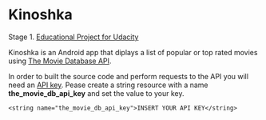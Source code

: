 # Kinoshka

Stage 1. [Educational Project for Udacity](https://www.udacity.com/course/associate-android-developer-fast-track--nd818)

Kinoshka is an Android app that diplays a list of popular or top rated movies using [The Movie Database API](https://www.themoviedb.org/documentation/api).

In order to built the source code and perform requests to the API you will need an [API key](https://www.themoviedb.org/settings/api). Pease create a string resource with a name **the_movie_db_api_key** and set the value to your key.

`<string name="the_movie_db_api_key">INSERT YOUR API KEY</string>`
